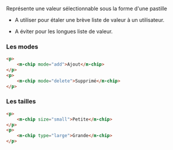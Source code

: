 Représente une valeur sélectionnable sous la forme d'une pastille


<modul-do>
    <ul>
        <li>A utiliser pour étaler une brève liste de valeur à un utilisateur.</li>
    </ul>
</modul-do>

<modul-dont>
    <ul>
        <li>A éviter pour les longues liste de valeur.</li>
    </ul>
</modul-dont>

### Les modes

<modul-demo>

```html
<p>
    <m-chip mode="add">Ajout</m-chip>
</p>
<p>
    <m-chip mode="delete">Supprimé</m-chip>
</p>
```

</modul-demo>

### Les tailles

<modul-demo>

```html
<p>
    <m-chip size="small">Petite</m-chip>
</p>
<p>
    <m-chip type="large">Grande</m-chip>
</p>
```
</modul-demo>
